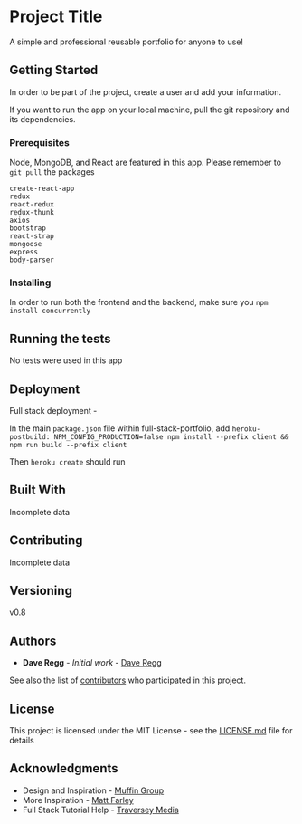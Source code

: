# Project Title

A simple and professional reusable portfolio for anyone to use!

## Getting Started

In order to be part of the project, create a user and add your information.

If you want to run the app on your local machine, pull the git repository and its dependencies.

### Prerequisites

Node, MongoDB, and React are featured in this app. Please remember to `git pull` the packages

```
create-react-app
redux
react-redux
redux-thunk
axios
bootstrap
react-strap
mongoose
express
body-parser
```

### Installing

In order to run both the frontend and the backend, make sure you `npm install concurrently`

## Running the tests

No tests were used in this app

## Deployment

Full stack deployment -

In the main `package.json` file within full-stack-portfolio, add `heroku-postbuild: NPM_CONFIG_PRODUCTION=false npm install --prefix client && npm run build --prefix client`

Then `heroku create` should run

## Built With

Incomplete data

## Contributing

Incomplete data

## Versioning

v0.8

## Authors

* **Dave Regg** - *Initial work* - [Dave Regg](https://github.com/drregg6)

See also the list of [contributors](https://github.com/your/project/contributors) who participated in this project.

## License

This project is licensed under the MIT License - see the [LICENSE.md](LICENSE.md) file for details

## Acknowledgments

* Design and Inspiration - [Muffin Group](https://themes.muffingroup.com/be/simple2/?utm_source=sitepoint.com&utm_medium=content&utm_campaign=apr19)
* More Inspiration - [Matt Farley](http://mattfarley.ca/)
* Full Stack Tutorial Help - [Traversey Media](https://www.youtube.com/user/TechGuyWeb/playlists)
